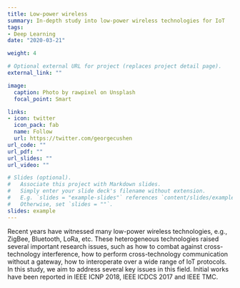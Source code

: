 ```yaml
---
title: Low-power wireless
summary: In-depth study into low-power wireless technologies for IoT
tags:
- Deep Learning
date: "2020-03-21"

weight: 4

# Optional external URL for project (replaces project detail page).
external_link: ""

image:
  caption: Photo by rawpixel on Unsplash
  focal_point: Smart

links:
- icon: twitter
  icon_pack: fab
  name: Follow
  url: https://twitter.com/georgecushen
url_code: ""
url_pdf: ""
url_slides: ""
url_video: ""

# Slides (optional).
#   Associate this project with Markdown slides.
#   Simply enter your slide deck's filename without extension.
#   E.g. `slides = "example-slides"` references `content/slides/example-slides.md`.
#   Otherwise, set `slides = ""`.
slides: example
---
```


Recent years have witnessed many low-power wireless technologies, e.g., ZigBee, Bluetooth, LoRa, etc. These heterogeneous technologies raised several important research issues, such as how to combat against cross-technology interference, how to perform cross-technology communication without a gateway, how to interoperate over a wide range of IoT protocols. In this study, we aim to address several key issues in this field. Initial works have been reported in IEEE ICNP 2018, IEEE ICDCS 2017 and IEEE TMC.
